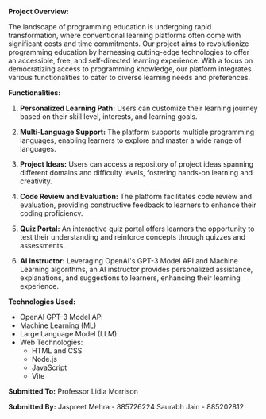**Project Overview:**

The landscape of programming education is undergoing rapid transformation, where conventional learning platforms often come with significant costs and time commitments. Our project aims to revolutionize programming education by harnessing cutting-edge technologies to offer an accessible, free, and self-directed learning experience. With a focus on democratizing access to programming knowledge, our platform integrates various functionalities to cater to diverse learning needs and preferences.

**Functionalities:**

1. **Personalized Learning Path:** Users can customize their learning journey based on their skill level, interests, and learning goals.
   
2. **Multi-Language Support:** The platform supports multiple programming languages, enabling learners to explore and master a wide range of languages.
   
3. **Project Ideas:** Users can access a repository of project ideas spanning different domains and difficulty levels, fostering hands-on learning and creativity.
   
4. **Code Review and Evaluation:** The platform facilitates code review and evaluation, providing constructive feedback to learners to enhance their coding proficiency.
   
5. **Quiz Portal:** An interactive quiz portal offers learners the opportunity to test their understanding and reinforce concepts through quizzes and assessments.
   
6. **AI Instructor:** Leveraging OpenAI's GPT-3 Model API and Machine Learning algorithms, an AI instructor provides personalized assistance, explanations, and suggestions to learners, enhancing their learning experience.

**Technologies Used:**

- OpenAI GPT-3 Model API
- Machine Learning (ML)
- Large Language Model (LLM)
- Web Technologies:
  - HTML and CSS
  - Node.js
  - JavaScript
  - Vite

**Submitted To:**
Professor Lidia Morrison

**Submitted By:**
Jaspreet Mehra - 885726224
Saurabh Jain - 885202812

